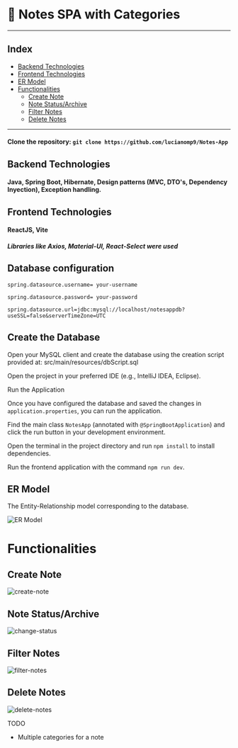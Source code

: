 # 📝 Notes SPA with Categories

---
## Index
- [Backend Technologies](#backend-technologies)
- [Frontend Technologies](#frontend-technologies)
- [ER Model](#er-model)
- [Functionalities](#functionalities)
	- [Create Note](#create-note)
	- [Note Status/Archive](#note-statusarchive)
	- [Filter Notes](#filter-notes)
	- [Delete Notes](#delete-notes)

---
#### Clone the repository: `git clone https://github.com/lucianomp9/Notes-App`

## Backend Technologies
#### Java, Spring Boot, Hibernate, Design patterns (MVC, DTO's, Dependency Inyection), Exception handling.

## Frontend Technologies 
#### ReactJS, Vite
##### Libraries like Axios, Material-UI, React-Select were used 

 
 
 ## Database configuration
    spring.datasource.username= your-username

    spring.datasource.password= your-password

    spring.datasource.url=jdbc:mysql://localhost/notesappdb?useSSL=false&serverTimeZone=UTC

 ## Create the Database
  
  Open your MySQL client and create the database using the creation script provided at: src/main/resources/dbScript.sql

  Open the project in your preferred IDE (e.g., IntelliJ IDEA, Eclipse).
    
  Run the Application

  Once you have configured the database and saved the changes in `application.properties`, you can run the application. 
  
  Find the main class `NotesApp` (annotated with `@SpringBootApplication`) and click the run button in your development environment.


  Open the terminal in the project directory and run `npm install` to install dependencies.
  
  Run the frontend application with the command `npm run dev`.

## ER Model
The Entity-Relationship model corresponding to the database.

![ER Model](https://github.com/lucianomp9/Notes-App/assets/86586819/9debad80-9420-4ca8-8df9-f73cd5b9bf20)



# Functionalities

## Create Note
![create-note](https://github.com/lucianomp9/Notes-App/assets/86586819/3ab30ff8-5095-456d-a6ac-d0d07082e924)

## Note Status/Archive
![change-status](https://github.com/lucianomp9/Notes-App/assets/86586819/4ccc1f4f-4a8c-4b91-9af0-b297cdc42f96)

## Filter Notes
![filter-notes](https://github.com/lucianomp9/Notes-App/assets/86586819/78300003-035c-4a03-b5a8-57f1a060f5d4)

## Delete Notes
![delete-notes](https://github.com/lucianomp9/Notes-App/assets/86586819/ae385922-18e2-458b-ac95-79aa804b24a4)

TODO
- Multiple categories for a note
